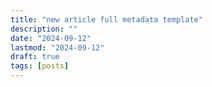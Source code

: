 ```yaml
---
title: "new article full metadata template"
description: ""
date: "2024-09-12"
lastmod: "2024-09-12"
draft: true
tags: [posts]
---
```



